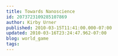 ```yaml
---
title: Towards Nanoscience
id: 2073723109285107869
author: Kirby Urner
published: 2010-03-15T11:41:00.000-07:00
updated: 2010-03-16T23:24:47.962-07:00
blog: world_game
tags: 
---
```


